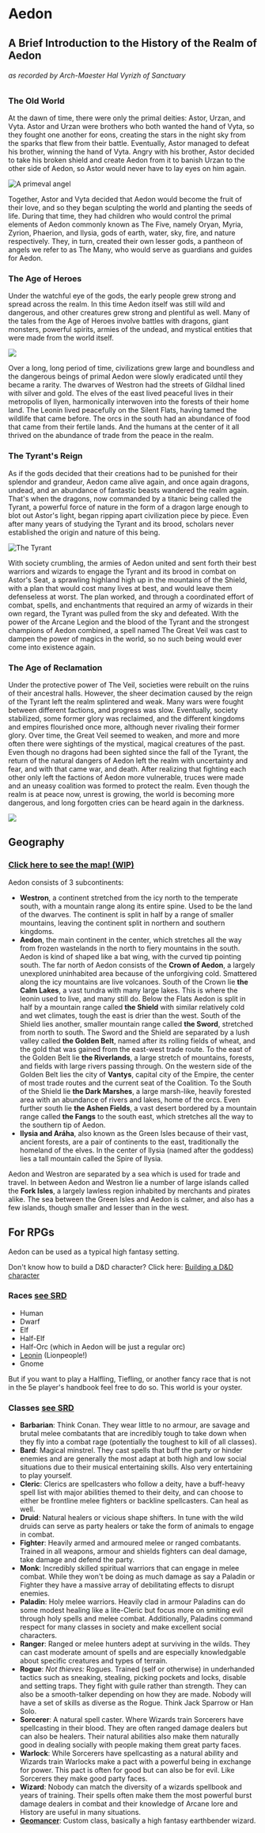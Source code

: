# Aedon

## A Brief Introduction to the History of the Realm of Aedon
###### as recorded by Arch-Maester Hal Vyrizh of Sanctuary

### The Old World
At the dawn of time, there were only the primal deities: Astor, Urzan, and Vyta. Astor and Urzan were brothers who both wanted the hand of Vyta, so they fought one another for eons, creating the stars in the night sky from the sparks that flew from their battle. Eventually, Astor managed to defeat his brother, winning the hand of Vyta. Angry with his brother, Astor decided to take his broken shield and create Aedon from it to banish Urzan to the other side of Aedon, so Astor would never have to lay eyes on him again.

![A primeval angel](https://i.imgur.com/qWLjtC4.png)

Together, Astor and Vyta decided that Aedon would become the fruit of their love, and so they began sculpting the world and planting the seeds of life. During that time, they had children who would control the primal elements of Aedon commonly known as The Five, namely Oryan, Myria, Zyrion, Phaerion, and Ilysia, gods of earth, water, sky, fire, and nature respectively. They, in turn, created their own lesser gods, a pantheon of angels we refer to as The Many, who would serve as guardians and guides for Aedon.

### The Age of Heroes
Under the watchful eye of the gods, the early people grew strong and spread across the realm. In this time Aedon itself was still wild and dangerous, and other creatures grew strong and plentiful as well. Many of the tales from the Age of Heroes involve battles with dragons, giant monsters, powerful spirits, armies of the undead, and mystical entities that were made from the world itself.

![](https://i.imgur.com/PASnDLC.jpg)

Over a long, long period of time, civilizations grew large and boundless and the dangerous beings of primal Aedon were slowly eradicated until they became a rarity. The dwarves of Westron had the streets of Gildhal lined with silver and gold. The elves of the east lived peaceful lives in their metropolis of Ilyen, harmonically interwoven into the forests of their home land. The Leonin lived peacefully on the Silent Flats, having tamed the wildlife that came before. The orcs in the south had an abundance of food that came from their fertile lands. And the humans at the center of it all thrived on the abundance of trade from the peace in the realm. 

### The Tyrant's Reign

As if the gods decided that their creations had to be punished for their splendor and grandeur, Aedon came alive again, and once again dragons, undead, and an abundance of fantastic beasts wandered the realm again. That's when the dragons, now commanded by a titanic being called the Tyrant, a powerful force of nature in the form of a dragon large enough to blot out Astor's light, began ripping apart civilization piece by piece. Even after many years of studying the Tyrant and its brood, scholars never established the origin and nature of this being. 

![The Tyrant](https://i.imgur.com/rl5rg8J.jpg)

With society crumbling, the armies of Aedon united and sent forth their best warriors and wizards to engage the Tyrant and its brood in combat on Astor's Seat, a sprawling highland high up in the mountains of the Shield, with a plan that would cost many lives at best, and would leave them defenseless at worst. The plan worked, and through a coordinated effort of combat, spells, and enchantments that required an army of wizards in their own regard, the Tyrant was pulled from the sky and defeated. With the power of the Arcane Legion and the blood of the Tyrant and the strongest champions of Aedon combined, a spell named The Great Veil was cast to dampen the power of magics in the world, so no such being would ever come into existence again.

### The Age of Reclamation
Under the protective power of The Veil, societies were rebuilt on the ruins of their ancestral halls. However, the sheer decimation caused by the reign of the Tyrant left the realm splintered and weak. Many wars were fought between different factions, and progress was slow. Eventually, society stabilized, some former glory was reclaimed, and the different kingdoms and empires flourished once more, although never rivaling their former glory. Over time, the Great Veil seemed to weaken, and more and more often there were sightings of the mystical, magical creatures of the past. Even though no dragons had been sighted since the fall of the Tyrant, the return of the natural dangers of Aedon left the realm with uncertainty and fear, and with that came war, and death. After realizing that fighting each other only left the factions of Aedon more vulnerable, truces were made and an uneasy coalition was formed to protect the realm. Even though the realm is at peace now, unrest is growing, the world is becoming more dangerous, and long forgotten cries can be heard again in the darkness.

![](https://i.imgur.com/u6l8mle.png)

## Geography

### [Click here to see the map! (WIP)](https://i.imgur.com/4OptccH.jpg)

Aedon consists of 3 subcontinents: 
* **Westron**, a continent stretched from the icy north to the temperate south, with a mountain range along its entire spine. Used to be the land of the dwarves. The continent is split in half by a range of smaller mountains, leaving the continent split in northern and southern kingdoms.
* **Aedon**, the main continent in the center, which stretches all the way from frozen wastelands in the north to fiery mountains in the south. Aedon is kind of shaped like a bat wing, with the curved tip pointing south. The far north of Aedon consists of the **Crown of Aedon**, a largely unexplored uninhabited area because of the unforgiving cold. Smattered along the icy mountains are live volcanoes. South of the Crown lie **the Calm Lakes**, a vast tundra with many large lakes. This is where the leonin used to live, and many still do. Below the Flats Aedon is split in half by a mountain range called **the Shield** with similar relatively cold and wet climates, tough the east is drier than the west. South of the Shield lies another, smaller mountain range called **the Sword**, stretched from north to south. The Sword and the Shield are separated by a lush valley called **the Golden Belt**, named after its rolling fields of wheat, and the gold that was gained from the east-west trade route. To the east of the Golden Belt lie **the Riverlands**, a large stretch of mountains, forests, and fields with large rivers passing through. On the western side of the Golden Belt lies the city of **Vantys**, capital city of the Empire, the center of most trade routes and the current seat of the Coalition. To the South of the Shield lie **the Dark Marshes**, a large marsh-like, heavily forested area with an abundance of rivers and lakes, home of the orcs. Even further south lie **the Ashen Fields**, a vast desert bordered by a mountain range called **the Fangs** to the south east, which stretches all the way to the southern tip of Aedon.
* **Ilysia and Aráha**, also known as the Green Isles because of their vast, ancient forests, are a pair of continents to the east, traditionally the homeland of the elves. In the center of Ilysia (named after the goddess) lies a tall mountain called the Spire of Ilysia.

Aedon and Westron are separated by a sea which is used for trade and travel. In between Aedon and Westron lie a number of large islands called the **Fork Isles**, a largely lawless region inhabited by merchants and pirates alike. The sea between the Green Isles and Aedon is calmer, and also has a few islands, though smaller and lesser than in the west.


## For RPGs

Aedon can be used as a typical high fantasy setting.

Don't know how to build a D&D character? Click here: [Building a D&D character](https://geekandsundry.com/tag/beginners-guide-to-dd-character-building/)

### Races [see SRD](https://roll20.net/compendium/dnd5e/Index%3ARaces)

* Human
* Dwarf
* Elf
* Half-Elf
* Half-Orc (which in Aedon will be just a regular orc)
* [Leonin](http://dimas.io/aedon/races/leonin) (Lionpeople!)
* Gnome

But if you want to play a Halfling, Tiefling, or another fancy race that is not in the 5e player's handbook feel free to do so. This world is your oyster.

### Classes [see SRD](https://roll20.net/compendium/dnd5e/Classes%20by%20Name)

* **Barbarian**: Think Conan. They wear little to no armour, are savage and brutal melee combatants that are incredibly tough to take down when they fly into a combat rage (potentially the toughest to kill of all classes).
* **Bard**: Magical minstrel. They cast spells that buff the party or hinder enemies and are generally the most adapt at both high and low social situations due to their musical entertaining skills. Also very entertaining to play yourself.
* **Cleric**: Clerics are spellcasters who follow a deity, have a buff-heavy spell list with major abilities themed to their deity, and can choose to either be frontline melee fighters or backline spellcasters. Can heal as well.
* **Druid**: Natural healers or vicious shape shifters. In tune with the wild druids can serve as party healers or take the form of animals to engage in combat.
* **Fighter**: Heavily armed and armoured melee or ranged combatants. Trained in all weapons, armour and shields fighters can deal damage, take damage and defend the party.
* **Monk**: Incredibly skilled spiritual warriors that can engage in melee combat. While they won't be doing as much damage as say a Paladin or Fighter they have a massive array of debilitating effects to disrupt enemies.
* **Paladin**: Holy melee warriors. Heavily clad in armour Paladins can do some modest healing like a lite-Cleric but focus more on smiting evil through holy spells and melee combat. Additionally, Paladins command respect for many classes in society and make excellent social characters.
* **Ranger**: Ranged or melee hunters adept at surviving in the wilds. They can cast moderate amount of spells and are especially knowledgable about specific creatures and types of terrain.
* **Rogue**: *Not thieves:* Rogues. Trained (self or otherwise) in underhanded tactics such as sneaking, stealing, picking pockets and locks, disable and setting traps. They fight with guile rather than strength. They can also be a smooth-talker depending on how they are made. Nobody will have a set of skills as diverse as the Rogue. Think Jack Sparrow or Han Solo.
* **Sorcerer**: A natural spell caster. Where Wizards train Sorcerers have spellcasting in their blood. They are often ranged damage dealers but can also be healers. Their natural abilities also make them naturally good in dealing socially with people making them great party faces.
* **Warlock**: While Sorcerers have spellcasting as a natural ability and Wizards train Warlocks make a pact with a powerful being in exchange for power. This pact is often for good but can also be for evil. Like Sorcerers they make good party faces.
* **Wizard**: Nobody can match the diversity of a wizards spellbook and years of training. Their spells often make them the most powerful burst damage dealers in combat and their knowledge of Arcane lore and History are useful in many situations.
* **[Geomancer](http://dimas.io/aedon/classes/geomancer)**: Custom class, basically a high fantasy earthbender wizard.
